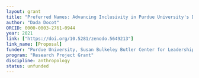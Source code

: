 ```yaml
---
layout: grant
title: "Preferred Names: Advancing Inclusivity in Purdue University's Digital Platforms"
author: "Dada Docot"
ORCID: 0000-0003-2761-0944
year: 2021
link: ["https://doi.org/10.5281/zenodo.5649213"]
link_name: [Proposal]
funder: "Purdue University, Susan Bulkeley Butler Center for Leadership Excellence"
program: "Research Project Grant"
discipline: anthropology
status: unfunded
---
```

